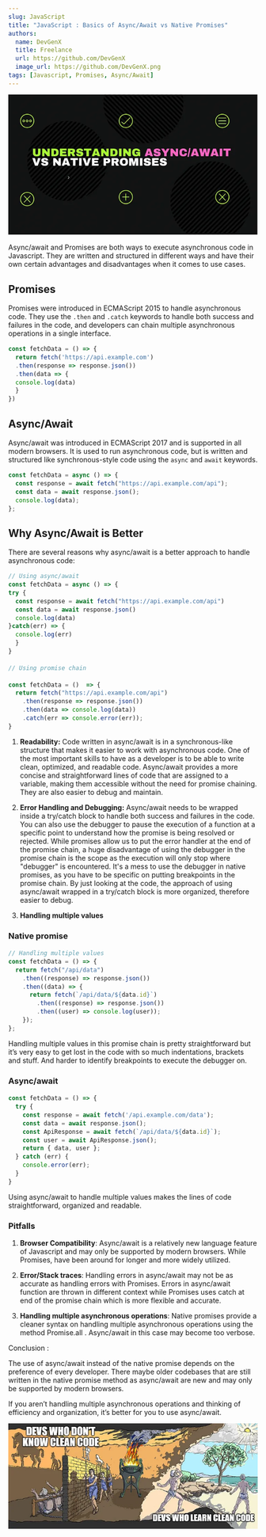```yaml
---
slug: JavaScript
title: "JavaScript : Basics of Async/Await vs Native Promises"
authors:
  name: DevGenX
  title: Freelance
  url: https://github.com/DevGenX
  image_url: https://github.com/DevGenX.png
tags: [Javascript, Promises, Async/Await]
---
```


![TradingLeague](../static/img/understandingjs.png)

Async/await and Promises are both ways to execute asynchronous code in Javascript. They are written and structured in different ways and have their own certain advantages and disadvantages when it comes to use cases.

## Promises

Promises were introduced in ECMAScript 2015 to handle asynchronous code. They use the `.then` and `.catch` keywords to handle both success and failures in the code, and developers can chain multiple asynchronous operations in a single interface.

```javascript
const fetchData = () => {
  return fetch('https://api.example.com')
  .then(response => response.json())
  .then(data => {
  console.log(data)
  }
})
```

## Async/Await

Async/await was introduced in ECMAScript 2017 and is supported in all modern browsers. It is used to run asynchronous code, but is written and structured like synchronous-style code using the `async` and `await` keywords.

```javascript
const fetchData = async () => {
  const response = await fetch("https://api.example.com/api");
  const data = await response.json();
  console.log(data);
};
```

## Why Async/Await is Better

There are several reasons why async/await is a better approach to handle asynchronous code:

```javascript
// Using async/await
const fetchData = async () => {
try {
  const response = await fetch("https://api.example.com/api")
  const data = await response.json()
  console.log(data)
}catch(err) => {
  console.log(err)
  }
}

// Using promise chain

const fetchData = ()  => {
  return fetch("https://api.example.com/api")
    .then(response => response.json())
    .then(data => console.log(data))
    .catch(err => console.error(err));
}
```

1. **Readability:** Code written in async/await is in a synchronous-like structure that makes it easier to work with asynchronous code. One of the most important skills to have as a developer is to be able to write clean, optimized, and readable code. Async/await provides a more concise and straightforward lines of code that are assigned to a variable, making them accessible without the need for promise chaining. They are also easier to debug and maintain.

2. **Error Handling and Debugging:** Async/await needs to be wrapped inside a try/catch block to handle both success and failures in the code. You can also use the debugger to pause the execution of a function at a specific point to understand how the promise is being resolved or rejected. While promises allow us to put the error handler at the end of the promise chain, a huge disadvantage of using the debugger in the promise chain is the scope as the execution will only stop where "debugger" is encountered.
   It's a mess to use the debugger in native promises, as you have to be specific on putting breakpoints in the promise chain. By just looking at the code, the approach of using async/await wrapped in a try/catch block is more organized, therefore easier to debug.

3. **Handling multiple values**

### Native promise

```javascript
// Handling multiple values
const fetchData = () => {
  return fetch("/api/data")
    .then((response) => response.json())
    .then((data) => {
      return fetch(`/api/data/${data.id}`)
        .then((response) => response.json())
        .then((user) => console.log(user));
    });
};
```

Handling multiple values in this promise chain is pretty straightforward but it’s very easy to get lost in the code with so much indentations, brackets and stuff. And harder to identify breakpoints to execute the debugger on.

### Async/await

```javascript
const fetchData = () => {
  try {
    const response = await fetch('/api.example.com/data');
    const data = await response.json();
    const ApiResponse = await fetch(`/api/data/${data.id}`);
    const user = await ApiResponse.json();
    return { data, user };
  } catch (err) {
    console.error(err);
  }
}
```

Using async/await to handle multiple values makes the lines of code straightforward, organized and readable.

### Pitfalls

1. **Browser Compatibility**: Async/await is a relatively new language feature of Javascript and may only be supported by modern browsers. While Promises, have been around for longer and more widely utilized.

2. **Error/Stack traces**: Handling errors in async/await may not be as accurate as handling errors with Promises. Errors in async/await function are thrown in different context while Promises uses catch at end of the promise chain which is more flexible and accurate.
3. **Handling multiple asynchronous operations**: Native promises provide a cleaner syntax on handling multiple asynchronous operations using the method Promise.all . Async/await in this case may become too verbose.

Conclusion :

The use of async/await instead of the native promise depends on the preference of every developer. There maybe older codebases that are still written in the native promise method as async/await are new and may only be supported by modern browsers.

If you aren’t handling multiple asynchronous operations and thinking of efficiency and organization, it’s better for you to use async/await.

![TradingLeague](../static/img/meme1.png)

